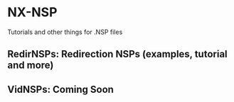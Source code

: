 # NX-NSP
Tutorials and other things for .NSP files

## RedirNSPs: Redirection NSPs (examples, tutorial and more)

## VidNSPs: Coming Soon
